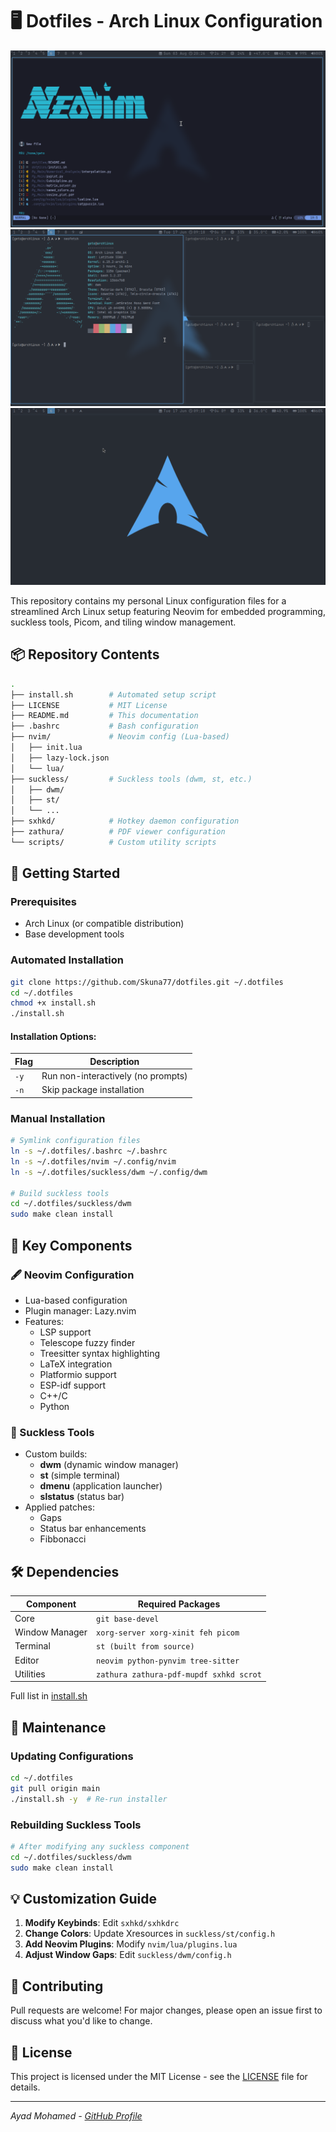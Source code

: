 # 🖥️ Dotfiles - Arch Linux Configuration
![Neovim](neovim.png)
![One Dark Pro Theme](st.png)
![Minimal Theme](dwm.png)

This repository contains my personal Linux configuration files for a streamlined Arch Linux setup featuring Neovim for embedded programming, suckless tools, Picom, and tiling window management.

## 📦 Repository Contents

```bash
.
├── install.sh        # Automated setup script
├── LICENSE           # MIT License
├── README.md         # This documentation
├── .bashrc           # Bash configuration
├── nvim/             # Neovim config (Lua-based)
│   ├── init.lua
│   ├── lazy-lock.json
│   └── lua/
├── suckless/         # Suckless tools (dwm, st, etc.)
│   ├── dwm/
│   ├── st/
│   └── ...
├── sxhkd/            # Hotkey daemon configuration
├── zathura/          # PDF viewer configuration
└── scripts/          # Custom utility scripts
```

## 🚀 Getting Started

### Prerequisites
- Arch Linux (or compatible distribution)
- Base development tools

### Automated Installation

```bash
git clone https://github.com/Skuna77/dotfiles.git ~/.dotfiles
cd ~/.dotfiles
chmod +x install.sh
./install.sh
```

#### Installation Options:
| Flag | Description                          |
|------|--------------------------------------|
| `-y` | Run non-interactively (no prompts)   |
| `-n` | Skip package installation            |

### Manual Installation
```bash
# Symlink configuration files
ln -s ~/.dotfiles/.bashrc ~/.bashrc
ln -s ~/.dotfiles/nvim ~/.config/nvim
ln -s ~/.dotfiles/suckless/dwm ~/.config/dwm

# Build suckless tools
cd ~/.dotfiles/suckless/dwm
sudo make clean install
```

## 🔧 Key Components

### 🖋️ Neovim Configuration
- Lua-based configuration
- Plugin manager: Lazy.nvim
- Features:
  - LSP support
  - Telescope fuzzy finder
  - Treesitter syntax highlighting
  - LaTeX integration 
  - Platformio support
  - ESP-idf support
  - C++/C
  - Python
### 🧩 Suckless Tools
- Custom builds:
  - **dwm** (dynamic window manager)
  - **st** (simple terminal)
  - **dmenu** (application launcher)
  - **slstatus** (status bar)
- Applied patches:
  - Gaps
  - Status bar enhancements
  - Fibbonacci 
## 🛠️ Dependencies

| Component      | Required Packages                         |
|----------------|-------------------------------------------|
| Core           | `git base-devel`                          |
| Window Manager | `xorg-server xorg-xinit feh picom`        |
| Terminal       | `st (built from source)`                  |
| Editor         | `neovim python-pynvim tree-sitter `        |
| Utilities      | `zathura zathura-pdf-mupdf sxhkd scrot`   |

Full list in [install.sh](install.sh)

## 🔄 Maintenance

### Updating Configurations
```bash
cd ~/.dotfiles
git pull origin main
./install.sh -y  # Re-run installer
```

### Rebuilding Suckless Tools
```bash
# After modifying any suckless component
cd ~/.dotfiles/suckless/dwm
sudo make clean install
```

## 💡 Customization Guide

1. **Modify Keybinds**: Edit `sxhkd/sxhkdrc`
2. **Change Colors**: Update Xresources in `suckless/st/config.h`
3. **Add Neovim Plugins**: Modify `nvim/lua/plugins.lua`
4. **Adjust Window Gaps**: Edit `suckless/dwm/config.h`

## 🤝 Contributing

Pull requests are welcome! For major changes, please open an issue first to discuss what you'd like to change.

## 📜 License

This project is licensed under the MIT License - see the [LICENSE](LICENSE) file for details.

---

*Ayad Mohamed - [GitHub Profile](https://github.com/Skuna77)*
